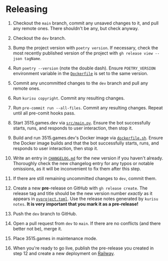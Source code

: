 # Releasing

1. Checkout the `main` branch, commit any unsaved changes to it, and pull any remote ones. There shouldn't be any, but
   check anyway.

2. Checkout the `dev` branch.

3. Bump the project version with `poetry version`. If necessary, check the most recently published version of the
   project with `gh release view --json tagName`.

4. Run `poetry --version` (note the double dash). Ensure `POETRY_VERSION` environment variable in
   the [`Dockerfile`](Dockerfile) is set to the same version.

5. Commit any uncommitted changes to the `dev` branch and pull any remote ones.

6. Run `kurisu copyright`. Commit any resulting changes.

7. Run `pre-commit run --all-files`. Commit any resulting changes. Repeat until all pre-comit hooks pass.

8. Start 3515.games.dev via [`src/main.py`](src/main.py). Ensure the bot successfully starts, runs, and responds to user
   interaction, then stop it.

9. Build and run 3515.games.dev's Docker image via [`dockerfile.sh`](dev.dockerfile.sh). Ensure the Docker image
   builds
   and that the bot successfully starts, runs, and responds to user interaction, then stop it.

10. Write an entry in [`CHANGELOG.md`](CHANGELOG.md) for the new version if you haven't already. Thoroughly check the
    new changelog entry for any typos or notable omissions, as it will be inconvenient to fix them after this step.

11. If there are still remaining uncommitted changes to `dev`, commit them.

12. Create a new **pre**-release on GitHub with `gh release create`. The release tag and title should be the new
    version number _exactly_ as it appears in [`pyproject.toml`](pyproject.toml). Use the release notes generated by
    `kurisu notes`. **It is very important that you mark it as a pre-release!**

13. Push the `dev` branch to GitHub.

14. Open a pull request from `dev` to `main`. If there are no conflicts (and there better not be), merge it.

15. Place 3515.games in maintenance mode.

16. When you're ready to go live, publish the pre-release you created in step 12 and create a new deployment
    on [Railway](https://railway.app).
